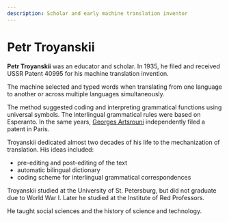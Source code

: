 ```yaml
---
description: Scholar and early machine translation inventor
---
```

# Petr Troyanskii
**Petr Troyanskii** was an educator and scholar. In 1935, he filed and received USSR Patent 40995 for his machine translation invention.

The machine selected and typed words when translating from one language to another 
or across multiple languages simultaneously.

The method suggested coding and interpreting grammatical functions using universal symbols. 
The interlingual grammatical rules were based on Esperanto. In the same years, 
[Georges Artsrouni](/people/georges-artsrouni.md) independently filed a patent in Paris. 

Troyanskii dedicated almost two decades of his life to the mechanization of translation. His ideas included:
* pre-editing and post-editing of the text
* automatic bilingual dictionary
* coding scheme for interlingual grammatical correspondences

Troyanskii studied at the University of St. Petersburg, but did not graduate due to World War I. 
Later he studied at the Institute of Red Professors. 

He taught social sciences and the history of science and technology. 
